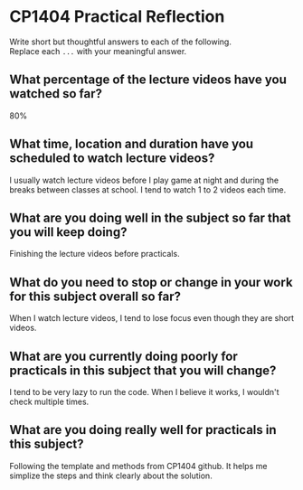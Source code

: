 # CP1404 Practical Reflection

Write short but thoughtful answers to each of the following.  
Replace each `...` with your meaningful answer.

## What percentage of the lecture videos have you watched so far?

80%

## What time, location and duration have you scheduled to watch lecture videos?

I usually watch lecture videos before I play game at night and during the breaks between classes
at school. I tend to watch 1 to 2 videos each time.

## What are you doing well in the subject so far that you will keep doing?

Finishing the lecture videos before practicals.

## What do you need to stop or change in your work for this subject overall so far?

When I watch lecture videos, I tend to lose focus even though they are short videos.

## What are you currently doing poorly for practicals in this subject that you will change?

I tend to be very lazy to run the code. When I believe it works, I wouldn't check multiple times.


## What are you doing really well for practicals in this subject?

Following the template and methods from CP1404 github. It helps me simplize the steps and think
clearly about the solution.
